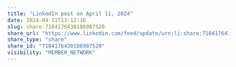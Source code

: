 ```yaml
---
title: "LinkedIn post on April 11, 2024"
date: 2024-04-11T13:12:16
slug: share-7184176430186987520
share_url: "https://www.linkedin.com/feed/update/urn:li:share:7184176430186987520"
share_type: "share"
share_id: "7184176430186987520"
visibility: "MEMBER_NETWORK"
---
```



